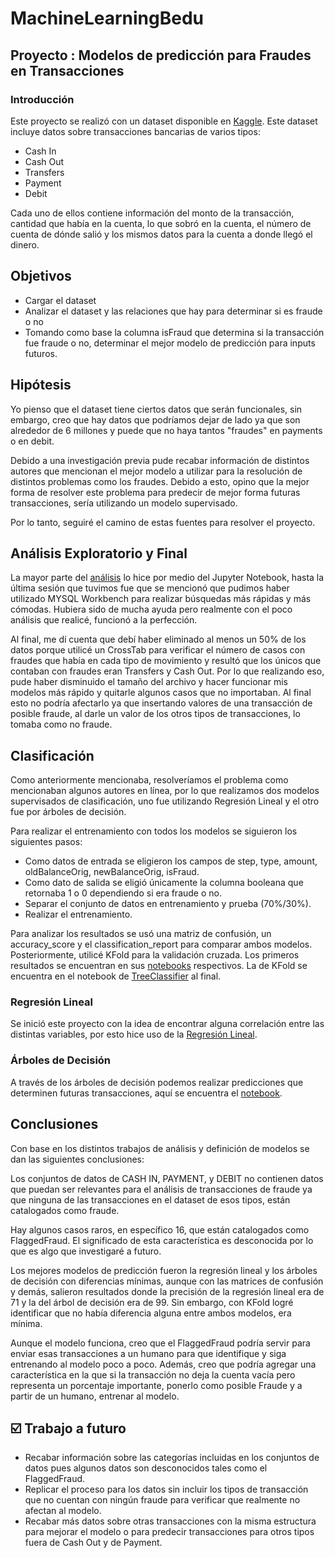 # MachineLearningBedu
## Proyecto : Modelos de predicción para Fraudes en Transacciones 
### Introducción
Este proyecto se realizó con un dataset disponible en [Kaggle](https://www.kaggle.com/datasets/jainilcoder/online-payment-fraud-detection?resource=download). Este dataset incluye datos sobre transacciones bancarias de varios tipos:
+ Cash In
+ Cash Out
+ Transfers
+ Payment
+ Debit

Cada uno de ellos contiene información del monto de la transacción, cantidad que había en la cuenta, lo que sobró en la cuenta, el número de cuenta de dónde salió y los mismos datos para la cuenta a donde llegó el dinero.

## Objetivos
+ Cargar el dataset
+ Analizar el dataset y las relaciones que hay para determinar si es fraude o no
+ Tomando como base la columna isFraud que determina si la transacción fue fraude o no, determinar el mejor modelo de predicción para inputs futuros.

## Hipótesis
Yo pienso que el dataset tiene ciertos datos que serán funcionales, sin embargo, creo que hay datos que podríamos dejar de lado ya que son alrededor de 6 millones y puede que no haya tantos "fraudes" en payments o en debit.

Debido a una investigación previa pude recabar información de distintos autores que mencionan el mejor modelo a utilizar para la resolución de distintos problemas como los fraudes. Debido a esto, opino que la mejor forma de resolver este problema para predecir de mejor forma futuras transacciones, sería utilizando un modelo supervisado.

Por lo tanto, seguiré el camino de estas fuentes para resolver el proyecto.

## Análisis Exploratorio y Final
La mayor parte del [análisis](https://www.kaggle.com/datasets/jainilcoder/online-payment-fraud-detection?resource=download) lo hice por medio del Jupyter Notebook, hasta la última sesión que tuvimos fue que se mencionó que pudimos haber utilizado MYSQL Workbench para realizar búsquedas más rápidas y más cómodas. Hubiera sido de mucha ayuda pero realmente con el poco análisis que realicé, funcionó a la perfección.

Al final, me dí cuenta que debí haber eliminado al menos un 50% de los datos porque utilicé un CrossTab para verificar el número de casos con fraudes que había en cada tipo de movimiento y resultó que los únicos que contaban con fraudes eran Transfers y Cash Out. Por lo que realizando eso, pude haber disminuido el tamaño del archivo y hacer funcionar mis modelos más rápido y quitarle algunos casos que no importaban. Al final esto no podría afectarlo ya que insertando valores de una transacción de posible fraude, al darle un valor de los otros tipos de transacciones, lo tomaba como no fraude.

## Clasificación
Como anteriormente mencionaba, resolveríamos el problema como mencionaban algunos autores en línea, por lo que realizamos dos modelos supervisados de clasificación, uno fue utilizando Regresión Lineal y el otro fue por árboles de decisión.

Para realizar el entrenamiento con todos los modelos se siguieron los siguientes pasos:
+ Como datos de entrada se eligieron los campos de step, type, amount, oldBalanceOrig, newBalanceOrig, isFraud.
+ Como dato de salida se eligió únicamente la columna booleana que retornaba 1 o 0 dependiendo si era fraude o no.
+ Separar el conjunto de datos en entrenamiento y prueba (70%/30%).
+ Realizar el entrenamiento.

Para analizar los resultados se usó una matriz de confusión, un accuracy_score y el classification_report para comparar ambos modelos. Posteriormente, utilicé KFold para la validación cruzada. Los primeros resultados se encuentran en sus [notebooks](https://github.com/aramsdev/MachineLearningBedu/tree/main/notebooks) respectivos. La de KFold se encuentra en el notebook de [TreeClassifier](https://github.com/aramsdev/MachineLearningBedu/blob/main/notebooks/DecisionTreeClassifier.ipynb) al final.

### Regresión Lineal

Se inició este proyecto con la idea de encontrar alguna correlación entre las distintas variables, por esto hice uso de la [Regresión Lineal](https://github.com/aramsdev/MachineLearningBedu/blob/main/notebooks/LinearRegression.ipynb).

### Árboles de Decisión

A través de los árboles de decisión podemos realizar predicciones que determinen futuras transacciones, aquí se encuentra el [notebook](https://github.com/aramsdev/MachineLearningBedu/blob/main/notebooks/DecisionTreeClassifier.ipynb). 

## Conclusiones
Con base en los distintos trabajos de análisis y definición de modelos se dan las siguientes conclusiones:

Los conjuntos de datos de CASH IN, PAYMENT, y DEBIT no contienen datos que puedan ser relevantes para el análisis de transacciones de fraude ya que ninguna de las transacciones en el dataset de esos tipos, están catalogados como fraude.

Hay algunos casos raros, en específico 16, que están catalogados como FlaggedFraud. El significado de esta característica es desconocida por lo que es algo que investigaré a futuro.

Los mejores modelos de predicción fueron la regresión lineal y los árboles de decisión con diferencias mínimas, aunque con las matrices de confusión y demás, salieron resultados donde la precisión de la regresión lineal era de 71 y la del árbol de decisión era de 99. Sin embargo, con KFold logré identificar que no había diferencia alguna entre ambos modelos, era mínima.

Aunque el modelo funciona, creo que el FlaggedFraud podría servir para enviar esas transacciones a un humano para que identifique y siga entrenando al modelo poco a poco. Además, creo que podría agregar una característica en la que si la transacción no deja la cuenta vacía pero representa un porcentaje importante, ponerlo como posible Fraude y a partir de un humano, entrenar al modelo.

## ☑️ Trabajo a futuro
+ Recabar información sobre las categorías incluidas en los conjuntos de datos pues algunos datos son desconocidos tales como el FlaggedFraud.
+ Replicar el proceso para los datos sin incluir los tipos de transacción que no cuentan con ningún fraude para verificar que realmente no afectan al modelo.
+ Recabar más datos sobre otras transacciones con la misma estructura para mejorar el modelo o para predecir transacciones para otros tipos fuera de Cash Out y de Payment.
